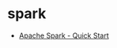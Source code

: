 
# spark

* [Apache Spark - Quick Start](https://github.com/hansung-dev/Get-Started/tree/main/spark)